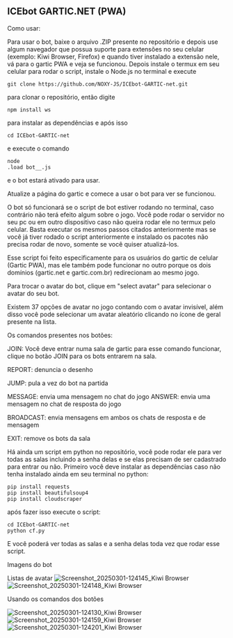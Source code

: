 
## ICEbot GARTIC.NET (PWA)

Como usar: 

Para usar o bot, baixe o arquivo .ZIP presente no repositório e depois use algum navegador que possua suporte para extensões no seu celular (exemplo: Kiwi Browser, Firefox) e quando tiver instalado a extensão nele, vá para o gartic PWA e veja se funcionou. Depois instale o termux em seu celular para rodar o script, instale o Node.js no terminal e execute 
``` 
git clone https://github.com/NOXY-JS/ICEbot-GARTIC-net.git
```
para clonar o repositório, então digite 
```
npm install ws
```
para instalar as dependências e após isso 
```
cd ICEbot-GARTIC-net
```
 e execute o comando 
```
node
.load bot__.js 
```
e o bot estará ativado para usar.

Atualize a página do gartic e comece a usar o bot para ver se funcionou.


O bot só funcionará se o script de bot estiver rodando no terminal, caso contrário não terá efeito algum sobre o jogo. Você pode rodar o servidor no seu pc ou em outro dispositivo caso não queira rodar ele no termux pelo celular. Basta executar os mesmos passos citados anteriormente mas se você já tiver rodado o script anteriormente e instalado os pacotes não precisa rodar de novo, somente se você quiser atualizá-los.

Esse script foi feito especificamente para os usuários do gartic de celular (Gartic PWA), mas ele também pode funcionar no outro porque os dois domínios (gartic.net e gartic.com.br) redirecionam ao mesmo jogo.


Para trocar o avatar do bot, clique em "select avatar" para selecionar o avatar do seu bot.

Existem 37 opções de avatar no jogo contando com o avatar invisível, além disso você pode selecionar um avatar aleatório clicando no ícone de geral presente na lista.

Os comandos presentes nos botões: 

JOIN: Você deve entrar numa sala de gartic para esse comando funcionar, clique no botão JOIN para os bots entrarem na sala.


REPORT: denuncia o desenho

JUMP: pula a vez do bot na partida

MESSAGE: envia uma mensagem no chat do jogo
ANSWER: envia uma mensagem no chat de resposta do jogo

BROADCAST: envia mensagens em ambos os chats de resposta e de mensagem

EXIT: remove os bots da sala

Há ainda um script em python no repositório, você pode rodar ele para ver todas as salas incluindo a senha delas e se elas precisam de ser cadastrado para entrar ou não.
Primeiro você deve instalar as dependências caso não tenha instalado ainda em seu terminal no python:

```
pip install requests
pip install beautifulsoup4
pip install cloudscraper
```

após fazer isso execute o script:

```
cd ICEbot-GARTIC-net
python cf.py
```

E você poderá ver todas as salas e a senha delas toda vez que rodar esse script.

Imagens do bot

Listas de avatar
![Screenshot_20250301-124145_Kiwi Browser](https://github.com/user-attachments/assets/ca2ccfd2-f529-4260-a2ee-79c86a4b087e)
![Screenshot_20250301-124148_Kiwi Browser](https://github.com/user-attachments/assets/95250fbf-99bb-4aa9-985c-5de9ac947555)

Usando os comandos dos botões

![Screenshot_20250301-124130_Kiwi Browser](https://github.com/user-attachments/assets/4941c465-e019-424b-9774-a55638c0f72f)
![Screenshot_20250301-124159_Kiwi Browser](https://github.com/user-attachments/assets/340905c2-6e0d-4865-a064-b729f292b61c)
![Screenshot_20250301-124201_Kiwi Browser](https://github.com/user-attachments/assets/e340f105-65a4-4ade-8ed4-ab25297ff7b4)


